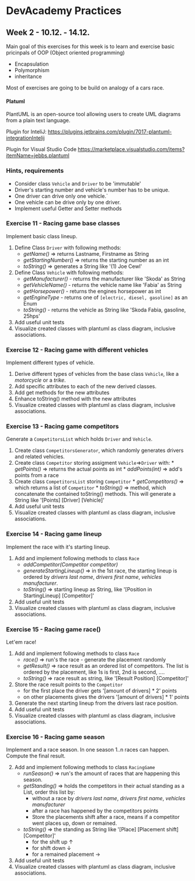 # DevAcademy Practices

## Week 2 - 10.12. - 14.12.

Main goal of this exercises for this week is to learn and exercise basic pricinpals of OOP (Object oriented programming)

* Encapsulation
* Polymorphism
* inheritance

Most of exercises are going to be build on analogy of a cars race.

#### Platuml

PlantUML is an open-source tool allowing users to create UML diagrams from a plain text language. 

Plugin for InteliJ:
https://plugins.jetbrains.com/plugin/7017-plantuml-integrationIntelij

Plugin for Visual Studio Code
https://marketplace.visualstudio.com/items?itemName=jebbs.plantuml

### Hints, requirements
 
 * Consider class `Vehicle` and `Driver` to be 'immutable'
 * Driver's starting number and vehicle's number has to be unique.
 * One driver can drive only one vehicle.`
 * One vehicle can be drive only by one driver.
 * Implement useful Getter and Setter methods

### Exercise 11 - Racing game base classes

Implement basic class lineup.

 1. Define Class `Driver` with following methods:    
    * _getName()_ => returns Lastname, Firstname as String
    * _getStartingNumber()_ => returns the starting number as an int
    * _toString()_ => generates a String like '(1) Joe Cewl' 
 2. Define Class `Vehicle` with following  methods:
    * _getManufacturer()_ - returns the manufacturer like 'Skoda' as String
    * _getVehicleName()_ - returns the vehicle name like 'Fabia' as String
    * _getHorsepower()_ - returns the engines horsepower as int
    * _getEngineType_ - returns one of `[electric, diesel, gasoline]` as an Enum
    * _toString()_ - returns the vehicle as String like 'Skoda Fabia, gasoline, 25hps'
 3. Add useful unit tests
 4. Visualize created classes with plantuml as class diagram, inclusive associations.
 
### Exercise 12 - Racing game with different vehicles

Implement different types of vehicle.
 
 1. Derive different types of vehicles from the base class `Vehicle`, like a _motorcycle_ or a _trike_.
 2. Add specific attributes to each of the new derived classes.
 4. Add get methods for the new attributes
 5. Enhance toString() method with the new attributes 
 3. Visualize created classes with plantuml as class diagram, inclusive associations.
 
### Exercise 13 - Racing game competitors
 
 Generate a `CompetitorsList` which holds `Driver` and `Vehicle`.
  
  1. Create class `CompetitorsGenerator`, which randomly generates drivers and related vehicles.
  2. Create class `Competitor` storing assigment `Vehicle`=>`Driver` with:
    * _getPoints()_ => returns the actual points as int
    * _addPoints(int)_ => add's points from a race
  3. Create class `CompetitorsList` storing `Competitor`
    * _getCompetitors()_ => which returns a list of `Competitor`
    * _toString()_ => method, which concatenate the contained toString() methods. This will generate a String like '[Points] [Driver] [Vehicle]'
  4. Add useful unit tests
  5. Visualize created classes with plantuml as class diagram, inclusive associations.
  
### Exercise 14 - Racing game lineup
  
  Implement the race with it's starting lineup.
   
  1. Add and implement following methods to class `Race`
      * _addCompetitor(Competitor competitor)_
      * _generateStartingLineup()_ => in the 1st race, the starting lineup is ordered by _drivers last name_, _drivers first name_, _vehicles manufacturer_.
      * _toString()_ => starting lineup as String, like '[Position in StartingLineup] [Competitor]'
  2. Add useful unit tests
  3. Visualize created classes with plantuml as class diagram, inclusive associations.
  
### Exercise 15 - Racing game race()
  
  Let'em race!
   
  1. Add and implement following methods to class `Race`
      * _race()_ => run's the race - generate the placement randomly
      * _getResult()_ => race result as an ordered list of competitors. The list is ordered by the placement, like 1s is first, 2nd is second, ....
      * _toString()_ => race result as string, like '[Result Position] [Competitor]'
  2. Store the race result points to the `Competitor`
      * for the first place the driver gets '[amount of drivers] * 2' points
      * on other placements gives the drivers '[amount of drivers] * 1' points
  3. Generate the next starting lineup from the drivers last race position.
  4. Add useful unit tests
  3. Visualize created classes with plantuml as class diagram, inclusive associations.
  
### Exercise 16 - Racing game season
  
  Implement and a race season. In one season 1..n races can happen. Compute the final result.
  
  2. Add and implement following methods to class `RacingGame`
      * _runSeason()_ => run's the amount of races that are happening this season.
      * _getStanding()_ => holds the competitors in their actual standing as a List, order this list by:
        * without a race by _drivers last name_, _drivers first name_, _vehicles manufacturer_
        * after a race has happened by the competitors points
        * Store the placements shift after a race, means if a competitor went places up, down or remained.
      * _toString()_ => the standing as String like '[Place] [Placement shift] [Competitor]'
        * for the shift up &#8593;
        * for shift down &#8595;
        * for a remained placement &#8594;
  3. Add useful unit tests
  4. Visualize created classes with plantuml as class diagram, inclusive associations.